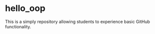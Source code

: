 # hello_oop
This is a simply repository allowing students to experience basic GitHub functionality. 
